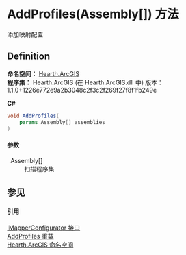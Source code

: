 # AddProfiles(Assembly[]) 方法


添加映射配置



## Definition
**命名空间：** <a href="N_Hearth_ArcGIS">Hearth.ArcGIS</a>  
**程序集：** Hearth.ArcGIS (在 Hearth.ArcGIS.dll 中) 版本：1.1.0+1226e772e9a2b3048c2f3c2f269f27f8f1fb249e

**C#**
``` C#
void AddProfiles(
	params Assembly[] assemblies
)
```



#### 参数
<dl><dt>  Assembly[]</dt><dd>扫描程序集</dd></dl>

## 参见


#### 引用
<a href="T_Hearth_ArcGIS_IMapperConfigurator">IMapperConfigurator 接口</a>  
<a href="Overload_Hearth_ArcGIS_IMapperConfigurator_AddProfiles">AddProfiles 重载</a>  
<a href="N_Hearth_ArcGIS">Hearth.ArcGIS 命名空间</a>  
